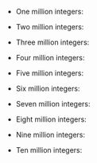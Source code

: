 - One million integers:


- Two million integers:

- Three million integers:

- Four million integers:

- Five million integers:

- Six million integers:

- Seven million integers:

- Eight million integers:

- Nine million integers:

- Ten million integers:
